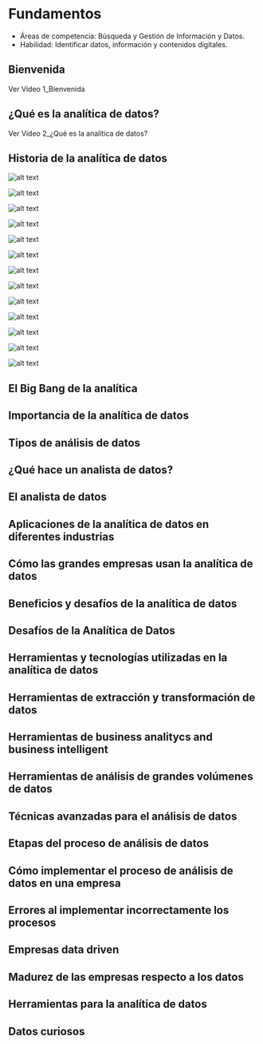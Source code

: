 # Fundamentos

- Áreas de competencia: Búsqueda y Gestión de Información y Datos.
- Habilidad: Identificar datos, información y contenidos digitales.

## Bienvenida

Ver Video 1_Bienvenida

## ¿Qué es la analítica de datos?

Ver Video 2_¿Qué es la analítica de datos?

## Historia de la analítica de datos

![alt text](image-1.png)

![alt text](image-2.png)

![alt text](image-3.png)

![alt text](image-4.png)

![alt text](image-5.png)

![alt text](image-6.png)

![alt text](image-7.png)

![alt text](image-8.png)

![alt text](image-9.png)

![alt text](image-10.png)

![alt text](image-11.png)

![alt text](image-12.png)

![alt text](image-13.png)

## El Big Bang de la analítica

## Importancia de la analítica de datos

## Tipos de análisis de datos

## ¿Qué hace un analista de datos?

## El analista de datos

## Aplicaciones de la analítica de datos en diferentes industrias

## Cómo las grandes empresas usan la analítica de datos

## Beneficios y desafíos de la analítica de datos

## Desafíos de la Analítica de Datos

## Herramientas y tecnologías utilizadas en la analítica de datos

## Herramientas de extracción y transformación de datos

## Herramientas de business analitycs and business intelligent

## Herramientas de análisis de grandes volúmenes de datos

## Técnicas avanzadas para el análisis de datos

## Etapas del proceso de análisis de datos

## Cómo implementar el proceso de análisis de datos en una empresa

## Errores al implementar incorrectamente los procesos

## Empresas data driven

## Madurez de las empresas respecto a los datos

## Herramientas para la analítica de datos

## Datos curiosos
